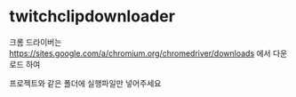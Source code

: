 # twitchclipdownloader
크롬 드라이버는 https://sites.google.com/a/chromium.org/chromedriver/downloads 에서 다운로드 하여

프로젝트와 같은 폴더에 실행파일만 넣어주세요
